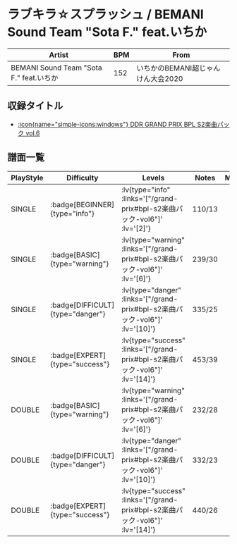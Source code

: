 # ラブキラ☆スプラッシュ / BEMANI Sound Team "Sota F." feat.いちか

|Artist|BPM|From|
|------|---|----|
|BEMANI Sound Team "Sota F." feat.いちか|152|いちかのBEMANI超じゃんけん大会2020|

## 収録タイトル

- [ :icon{name="simple-icons:windows"} DDR GRAND PRIX BPL S2楽曲パック vol.6](/grand-prix#bpl-s2楽曲パック-vol6)

## 譜面一覧

|PlayStyle|Difficulty|Levels|Notes|Movie|
|---------|----------|------|-----|-----|
|SINGLE| :badge[BEGINNER]{type="info"} | :lv{type="info" :links='["/grand-prix#bpl-s2楽曲パック-vol6"]' :lv='[2]'} |110/13||
|SINGLE| :badge[BASIC]{type="warning"} | :lv{type="warning" :links='["/grand-prix#bpl-s2楽曲パック-vol6"]' :lv='[6]'} |239/30||
|SINGLE| :badge[DIFFICULT]{type="danger"} | :lv{type="danger" :links='["/grand-prix#bpl-s2楽曲パック-vol6"]' :lv='[10]'} |335/25||
|SINGLE| :badge[EXPERT]{type="success"} | :lv{type="success" :links='["/grand-prix#bpl-s2楽曲パック-vol6"]' :lv='[14]'} |453/39||
|DOUBLE| :badge[BASIC]{type="warning"} | :lv{type="warning" :links='["/grand-prix#bpl-s2楽曲パック-vol6"]' :lv='[6]'} |232/28||
|DOUBLE| :badge[DIFFICULT]{type="danger"} | :lv{type="danger" :links='["/grand-prix#bpl-s2楽曲パック-vol6"]' :lv='[10]'} |332/23||
|DOUBLE| :badge[EXPERT]{type="success"} | :lv{type="success" :links='["/grand-prix#bpl-s2楽曲パック-vol6"]' :lv='[14]'} |440/26||
